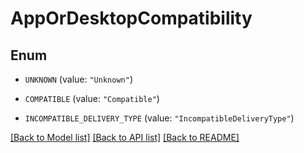 # AppOrDesktopCompatibility

## Enum


* `UNKNOWN` (value: `"Unknown"`)

* `COMPATIBLE` (value: `"Compatible"`)

* `INCOMPATIBLE_DELIVERY_TYPE` (value: `"IncompatibleDeliveryType"`)


[[Back to Model list]](../README.md#documentation-for-models) [[Back to API list]](../README.md#documentation-for-api-endpoints) [[Back to README]](../README.md)


